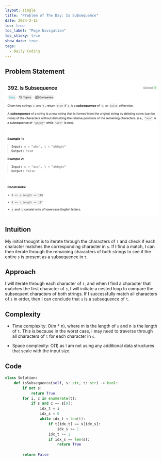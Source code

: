 ```yaml
---
layout: single
title: "Problem of The Day: Is Subsequence"
date: 2024-2-15
toc: true
toc_label: "Page Navigation"
toc_sticky: true
show_date: true
tags:
  - Daily Coding
---
```


## Problem Statement

[![problem-392](/assets/images/2024-02-15_15-37-54-problem-392.png)](/assets/images/2024-02-15_15-37-54-problem-392.png)

## Intuition

My initial thought is to iterate through the characters of `t` and check if each character matches the corresponding character in `s`. If I find a match, I can then iterate through the remaining characters of both strings to see if the entire `s` is present as a subsequence in `t`.

## Approach

I will iterate through each character of `t`, and when I find a character that matches the first character of `s`, I will initiate a nested loop to compare the subsequent characters of both strings. If I successfully match all characters of `s` in order, then I can conclude that `s` is a subsequence of `t`.

## Complexity

- Time complexity:
O(m \* n), where m is the length of `s` and n is the length of `t`. This is because in the worst case, I may need to traverse through all characters of `t` for each character in `s`.

- Space complexity:
O(1) as I am not using any additional data structures that scale with the input size.

## Code

```python
class Solution:
    def isSubsequence(self, s: str, t: str) -> bool:
        if not s:
            return True
        for i, c in enumerate(t):
            if s and c == s[0]:
                idx_t = i
                idx_s = 0
                while idx_t < len(t):
                    if t[idx_t] == s[idx_s]:
                        idx_s += 1
                    idx_t += 1
                    if idx_s == len(s):
                        return True
        
        return False

```
